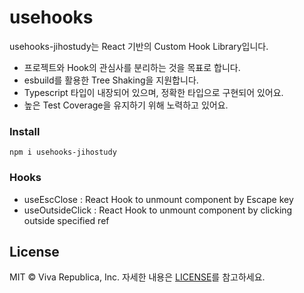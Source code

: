 # usehooks

usehooks-jihostudy는 React 기반의 Custom Hook Library입니다.

- 프로젝트와 Hook의 관심사를 분리하는 것을 목표로 합니다.
- esbuild를 활용한 Tree Shaking을 지원합니다.
- Typescript 타입이 내장되어 있으며, 정확한 타입으로 구현되어 있어요.
- 높은 Test Coverage을 유지하기 위해 노력하고 있어요.

### Install

`npm i usehooks-jihostudy`

### Hooks

- useEscClose : React Hook to unmount component by Escape key
- useOutsideClick : React Hook to unmount component by clicking outside specified ref

## License

MIT © Viva Republica, Inc. 자세한 내용은 [LICENSE](./LICENSE)를 참고하세요.
